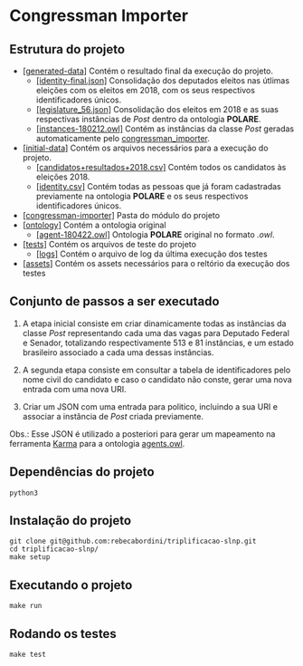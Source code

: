 # Congressman Importer

## Estrutura do projeto

- [[generated-data]](https://github.com/rebecabordini/triplificacao-slnp/tree/master/CongressmanImporter/generated-data) Contém o resultado final da execução do projeto.
	 * [[identity-final.json]](https://github.com/rebecabordini/triplificacao-slnp/blob/master/CongressmanImporter/generated-data/identity_final.csv) Consolidação dos deputados eleitos nas útlimas eleições com os eleitos em 2018, com os seus respectivos identificadores únicos.
 	* [[legislature_56.json]](https://raw.githubusercontent.com/rebecabordini/triplificacao-slnp/master/CongressmanImporter/generated-data/legislature_56.json) Consolidação dos eleitos em 2018 e as suas respectivas instâncias de *Post* dentro da ontologia **POLARE**.
 	* [[instances-180212.owl]](https://raw.githubusercontent.com/rebecabordini/triplificacao-slnp/master/CongressmanImporter/generated-data/instances-180212.owl) Contém as instâncias da classe *Post* geradas automaticamente pelo [congressman_importer](https://github.com/rebecabordini/triplificacao-slnp/tree/master/CongressmanImporter/congressman_importer).
- [[initial-data]](https://github.com/rebecabordini/triplificacao-slnp/tree/master/CongressmanImporter/initial-data) Contém os arquivos necessários para a execução do projeto.
	* [[candidatos+resultados+2018.csv]](https://github.com/rebecabordini/triplificacao-slnp/blob/master/CongressmanImporter/initial-data/candidatos%2Bresultados%2B2018.csv) Contém todos os candidatos às eleições 2018.
	* [[identity.csv]](https://github.com/rebecabordini/triplificacao-slnp/blob/master/CongressmanImporter/initial-data/identity.csv) Contém todas as pessoas que já foram cadastradas previamente na ontologia **POLARE** e os seus respectivos identificadores únicos.
- [[congressman-importer]](https://github.com/rebecabordini/triplificacao-slnp/tree/master/CongressmanImporter/congressman_importer) Pasta do módulo do projeto
- [[ontology]](https://github.com/rebecabordini/triplificacao-slnp/tree/master/CongressmanImporter/ontology) Contém a ontologia original 
	* [[agent-180422.owl]](https://github.com/rebecabordini/triplificacao-slnp/blob/master/CongressmanImporter/ontology/agent-180422.owl) Ontologia **POLARE** original no formato *.owl*.
- [[tests]](https://github.com/rebecabordini/triplificacao-slnp/tree/master/CongressmanImporter/tests) Contém os arquivos de teste do projeto
	* [[logs]](https://github.com/rebecabordini/triplificacao-slnp/blob/master/CongressmanImporter/tests/logs) Contém o arquivo de log da última execução dos testes
- [[assets]](https://github.com/rebecabordini/triplificacao-slnp/tree/master/CongressmanImporter/assets) Contém os assets necessários para o reltório da execução dos testes


## Conjunto de passos a ser executado

1. A etapa inicial consiste em criar dinamicamente todas as instâncias da classe *Post* representando cada uma das vagas para Deputado Federal e Senador, totalizando respectivamente 513 e 81 instâncias, e um estado brasileiro associado a cada uma dessas instâncias.

2. A segunda etapa consiste em consultar a tabela de identificadores pelo nome civil do candidato e caso o candidato não conste, gerar uma nova entrada com uma nova URI.

3. Criar um JSON com uma entrada para politico, incluindo a sua URI e associar a instância de *Post* criada previamente.

Obs.: Esse JSON é utilizado a posteriori para gerar um mapeamento na ferramenta [Karma](https://usc-isi-i2.github.io/karma/) para a ontologia [agents.owl](https://github.com/rebecabordini/triplificacao-slnp/blob/master/CongressmanImporter/ontology/agent-180422.owl).

## Dependências do projeto
	
`python3`

## Instalação do projeto
```
git clone git@github.com:rebecabordini/triplificacao-slnp.git
cd triplificacao-slnp/
make setup
```

## Executando o projeto
`make run` 

## Rodando os testes
`make test` 